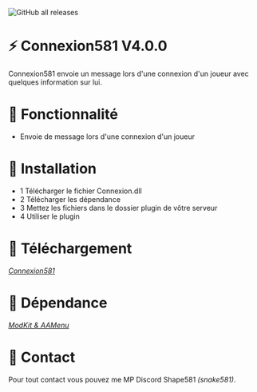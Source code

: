 ![GitHub all releases](https://img.shields.io/github/downloads/Shape581/Connexion581/total)

# ⚡ Connexion581 V4.0.0

Connexion581 envoie un message lors d'une connexion d'un joueur avec quelques information sur lui.

# 🔧 Fonctionnalité

- Envoie de message lors d'une connexion d'un joueur 

# 🔌  Installation

- 1 Télécharger le fichier Connexion.dll
- 2 Télécharger les dépendance
- 3 Mettez les fichiers dans le dossier plugin de vôtre serveur
- 4 Utiliser le plugin

# 🧩  Téléchargement

*[Connexion581](https://github.com/Shape581/Connexion581)*

# 📗  Dépendance

*[ModKit & AAMenu](https://github.com/Aarnow/NovaLife_ModKit-Releases/releases/latest)*

# 📮  Contact

Pour tout contact vous pouvez me MP Discord Shape581 *(snake581)*.
